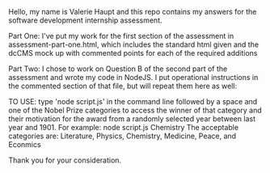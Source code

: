 Hello, my name is Valerie Haupt and this repo contains my answers for the software development internship assessment.

Part One:
I've put my work for the first section of the assessment in assessment-part-one.html, which includes the standard html given and the dcCMS mock up with commented points for each of the required additions

Part Two:
I chose to work on Question B of the second part of the assessment and wrote my code in NodeJS. I put operational instructions in the commented section of that file, but will repeat them here as well:

TO USE: type 'node script.js' in the command line followed by a space and one of the Nobel Prize categories to access the winner of that category and their motivation for the award from a randomly selected year between last year and 1901. For example: node script.js Chemistry
The acceptable categories are: Literature, Physics, Chemistry, Medicine, Peace, and Econmics

Thank you for your consideration.